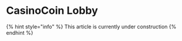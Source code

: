 # CasinoCoin Lobby

{% hint style="info" %}
This article is currently under construction
{% endhint %}
